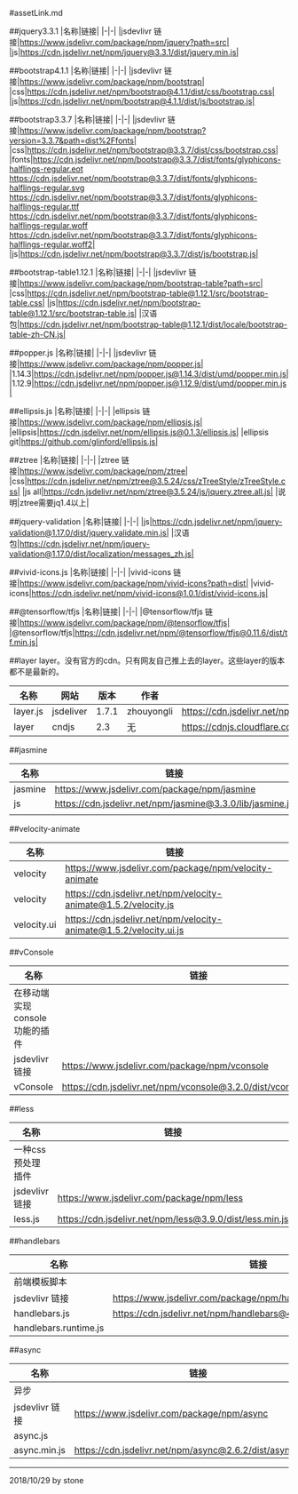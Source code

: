 #assetLink.md

##jquery3.3.1
|名称|链接|
|-|-|
|jsdevlivr 链接|https://www.jsdelivr.com/package/npm/jquery?path=src|
|js|https://cdn.jsdelivr.net/npm/jquery@3.3.1/dist/jquery.min.js|

##bootstrap4.1.1
|名称|链接|
|-|-|
|jsdevlivr 链接|https://www.jsdelivr.com/package/npm/bootstrap|
|css|https://cdn.jsdelivr.net/npm/bootstrap@4.1.1/dist/css/bootstrap.css|
|js|https://cdn.jsdelivr.net/npm/bootstrap@4.1.1/dist/js/bootstrap.js|

##bootstrap3.3.7
|名称|链接|
|-|-|
|jsdevlivr 链接|https://www.jsdelivr.com/package/npm/bootstrap?version=3.3.7&path=dist%2Ffonts|
|css|https://cdn.jsdelivr.net/npm/bootstrap@3.3.7/dist/css/bootstrap.css|
|fonts|https://cdn.jsdelivr.net/npm/bootstrap@3.3.7/dist/fonts/glyphicons-halflings-regular.eot https://cdn.jsdelivr.net/npm/bootstrap@3.3.7/dist/fonts/glyphicons-halflings-regular.svg https://cdn.jsdelivr.net/npm/bootstrap@3.3.7/dist/fonts/glyphicons-halflings-regular.ttf https://cdn.jsdelivr.net/npm/bootstrap@3.3.7/dist/fonts/glyphicons-halflings-regular.woff https://cdn.jsdelivr.net/npm/bootstrap@3.3.7/dist/fonts/glyphicons-halflings-regular.woff2|
|js|https://cdn.jsdelivr.net/npm/bootstrap@3.3.7/dist/js/bootstrap.js|

##bootstrap-table1.12.1
|名称|链接|
|-|-|
|jsdevlivr 链接|https://www.jsdelivr.com/package/npm/bootstrap-table?path=src|
|css|https://cdn.jsdelivr.net/npm/bootstrap-table@1.12.1/src/bootstrap-table.css|
|js|https://cdn.jsdelivr.net/npm/bootstrap-table@1.12.1/src/bootstrap-table.js|
|汉语包|https://cdn.jsdelivr.net/npm/bootstrap-table@1.12.1/dist/locale/bootstrap-table-zh-CN.js|

##popper.js
|名称|链接|
|-|-|
|jsdevlivr 链接|https://www.jsdelivr.com/package/npm/popper.js|
|1.14.3|https://cdn.jsdelivr.net/npm/popper.js@1.14.3/dist/umd/popper.min.js|
|1.12.9|https://cdn.jsdelivr.net/npm/popper.js@1.12.9/dist/umd/popper.min.js|

##ellipsis.js
|名称|链接|
|-|-|
|ellipsis 链接|https://www.jsdelivr.com/package/npm/ellipsis.js|
|ellipsis|https://cdn.jsdelivr.net/npm/ellipsis.js@0.1.3/ellipsis.js|
|ellipsis git|https://github.com/glinford/ellipsis.js|

##ztree
|名称|链接|
|-|-|
|ztree 链接|https://www.jsdelivr.com/package/npm/ztree|
|css|https://cdn.jsdelivr.net/npm/ztree@3.5.24/css/zTreeStyle/zTreeStyle.css|
|js all|https://cdn.jsdelivr.net/npm/ztree@3.5.24/js/jquery.ztree.all.js|
|说明|ztree需要jq1.4以上|

##jquery-validation
|名称|链接|
|-|-|
|js|https://cdn.jsdelivr.net/npm/jquery-validation@1.17.0/dist/jquery.validate.min.js|
|汉语包|https://cdn.jsdelivr.net/npm/jquery-validation@1.17.0/dist/localization/messages_zh.js|

##vivid-icons.js
|名称|链接|
|-|-|
|vivid-icons 链接|https://www.jsdelivr.com/package/npm/vivid-icons?path=dist|
|vivid-icons|https://cdn.jsdelivr.net/npm/vivid-icons@1.0.1/dist/vivid-icons.js|

##@tensorflow/tfjs
|名称|链接|
|-|-|
|@tensorflow/tfjs 链接|https://www.jsdelivr.com/package/npm/@tensorflow/tfjs|
|@tensorflow/tfjs|https://cdn.jsdelivr.net/npm/@tensorflow/tfjs@0.11.6/dist/tf.min.js|

##layer
layer。没有官方的cdn。只有网友自己推上去的layer。这些layer的版本都不是最新的。  

|名称|网站|版本|作者|链接|
|-|-|-|-|-|
|layer.js|jsdeliver|1.7.1|zhouyongli|https://cdn.jsdelivr.net/npm/layer.js@1.7.1/index.min.js|
|layer|cndjs|2.3|无|https://cdnjs.cloudflare.com/ajax/libs/layer/2.3/layer.js|

##jasmine

|名称|链接|
|-|-|
|jasmine|https://www.jsdelivr.com/package/npm/jasmine|
|js|https://cdn.jsdelivr.net/npm/jasmine@3.3.0/lib/jasmine.js|
|||  

##velocity-animate

|名称|链接|
|-|-|
|velocity|https://www.jsdelivr.com/package/npm/velocity-animate|
|velocity|https://cdn.jsdelivr.net/npm/velocity-animate@1.5.2/velocity.js|
|velocity.ui|https://cdn.jsdelivr.net/npm/velocity-animate@1.5.2/velocity.ui.js|  

##vConsole

|名称|链接|
|-|-|
|在移动端实现console功能的插件||
|jsdevlivr 链接|https://www.jsdelivr.com/package/npm/vconsole|  
|vConsole|https://cdn.jsdelivr.net/npm/vconsole@3.2.0/dist/vconsole.min.js|

##less

|名称|链接|
|-|-|
|一种css预处理插件||
|jsdevlivr 链接|https://www.jsdelivr.com/package/npm/less|  
|less.js|https://cdn.jsdelivr.net/npm/less@3.9.0/dist/less.min.js|

##handlebars

|名称|链接|
|-|-|
|前端模板脚本||
|jsdevlivr 链接|https://www.jsdelivr.com/package/npm/handlebars|  
|handlebars.js|https://cdn.jsdelivr.net/npm/handlebars@4.1.0/dist/handlebars.min.js|
|handlebars.runtime.js||

##async

|名称|链接|
|-|-|
|异步||
|jsdevlivr 链接|https://www.jsdelivr.com/package/npm/async|  
|async.js||
|async.min.js|https://cdn.jsdelivr.net/npm/async@2.6.2/dist/async.min.js|  
















---
2018/10/29 by stone